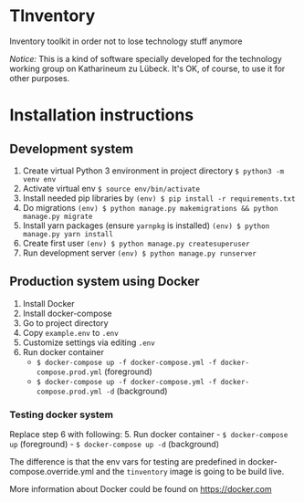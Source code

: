 # TInventory
Inventory toolkit in order not to lose technology stuff anymore 

*Notice:* This is a kind of software specially developed for the technology working group on Katharineum zu Lübeck. It's OK, of course, to use it for other purposes. 

# Installation instructions
## Development system
1. Create virtual Python 3 environment in project directory
`$ python3 -m venv env`
2. Activate virtual env 
`$ source env/bin/activate`
2. Install needed pip libraries by `(env) $ pip install -r requirements.txt`
3. Do migrations
`(env) $ python manage.py makemigrations && python manage.py migrate`
4. Install yarn packages (ensure `yarnpkg` is installed)
`(env) $ python manage.py yarn install`
5. Create first user
`(env) $ python manage.py createsuperuser`
4. Run development server
`(env) $ python manage.py runserver`

## Production system using Docker
1. Install Docker
2. Install docker-compose
3. Go to project directory
4. Copy `example.env` to `.env`
4. Customize settings via editing `.env`
5. Run docker container 
    - `$ docker-compose up -f docker-compose.yml -f docker-compose.prod.yml` (foreground)
    - `$ docker-compose up -f docker-compose.yml -f docker-compose.prod.yml -d` (background)
    
### Testing docker system
Replace step 6 with following:
5. Run docker container 
    - `$ docker-compose up` (foreground)
    - `$ docker-compose up -d` (background)
    
The difference is that the env vars for testing are predefined in docker-compose.override.yml and the `tinventory` image is going to be build live.
    
More information about Docker could be found on https://docker.com
 
